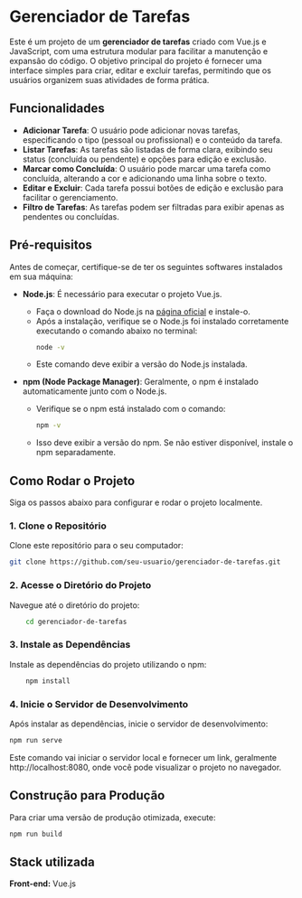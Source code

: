 # Gerenciador de Tarefas

Este é um projeto de um **gerenciador de tarefas** criado com Vue.js e JavaScript, com uma estrutura modular para facilitar a manutenção e expansão do código. O objetivo principal do projeto é fornecer uma interface simples para criar, editar e excluir tarefas, permitindo que os usuários organizem suas atividades de forma prática.

## Funcionalidades

- **Adicionar Tarefa**: O usuário pode adicionar novas tarefas, especificando o tipo (pessoal ou profissional) e o conteúdo da tarefa.
- **Listar Tarefas**: As tarefas são listadas de forma clara, exibindo seu status (concluída ou pendente) e opções para edição e exclusão.
- **Marcar como Concluída**: O usuário pode marcar uma tarefa como concluída, alterando a cor e adicionando uma linha sobre o texto.
- **Editar e Excluir**: Cada tarefa possui botões de edição e exclusão para facilitar o gerenciamento.
- **Filtro de Tarefas**: As tarefas podem ser filtradas para exibir apenas as pendentes ou concluídas.
## Pré-requisitos

Antes de começar, certifique-se de ter os seguintes softwares instalados em sua máquina:

- **Node.js**: É necessário para executar o projeto Vue.js.
  - Faça o download do Node.js na [página oficial](https://nodejs.org/) e instale-o.
  - Após a instalação, verifique se o Node.js foi instalado corretamente executando o comando abaixo no terminal:
    ```bash
    node -v
    ```
  - Este comando deve exibir a versão do Node.js instalada. 

- **npm (Node Package Manager)**: Geralmente, o npm é instalado automaticamente junto com o Node.js.
  - Verifique se o npm está instalado com o comando:
    ```bash
    npm -v
    ```
  - Isso deve exibir a versão do npm. Se não estiver disponível, instale o npm separadamente.

## Como Rodar o Projeto

Siga os passos abaixo para configurar e rodar o projeto localmente.

### 1. Clone o Repositório

Clone este repositório para o seu computador:
```bash
git clone https://github.com/seu-usuario/gerenciador-de-tarefas.git
```

### 2. Acesse o Diretório do Projeto
Navegue até o diretório do projeto:
```bash
    cd gerenciador-de-tarefas
```

### 3. Instale as Dependências
Instale as dependências do projeto utilizando o npm:
```bash
    npm install
```

### 4. Inicie o Servidor de Desenvolvimento
Após instalar as dependências, inicie o servidor de desenvolvimento:

```bash
npm run serve
```

Este comando vai iniciar o servidor local e fornecer um link, geralmente http://localhost:8080, onde você pode visualizar o projeto no navegador.

## Construção para Produção
Para criar uma versão de produção otimizada, execute:

```bash
npm run build
```
## Stack utilizada

**Front-end:** Vue.js
